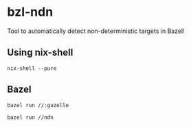 # bzl-ndn
Tool to automatically detect non-deterministic targets in Bazel!

## Using nix-shell
`nix-shell --pure`

## Bazel
`bazel run //:gazelle`

`bazel run //ndn`